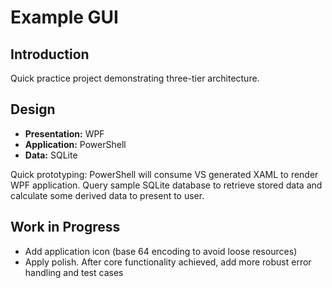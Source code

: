 # Example GUI

## Introduction

Quick practice project demonstrating three-tier architecture.

## Design

* **Presentation:** WPF
* **Application:** PowerShell
* **Data:** SQLite

Quick prototyping: PowerShell will consume VS generated XAML to render WPF application. Query sample SQLite database to retrieve stored data and calculate some derived data to present to user.

## Work in Progress

* Add application icon (base 64 encoding to avoid loose resources)
* Apply polish. After core functionality achieved, add more robust error handling and test cases